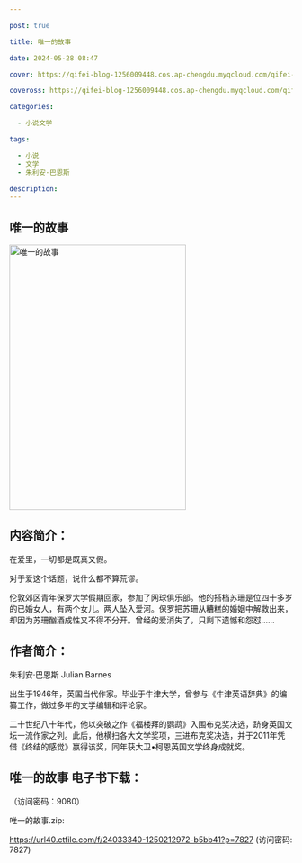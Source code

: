 ```yaml
---

post: true

title: 唯一的故事

date: 2024-05-28 08:47

cover: https://qifei-blog-1256009448.cos.ap-chengdu.myqcloud.com/qifei-blog/660aa1cc9f345e8d03df6b3f.jpg

coveross: https://qifei-blog-1256009448.cos.ap-chengdu.myqcloud.com/qifei-blog/660aa1cc9f345e8d03df6b3f.jpg

categories:

  - 小说文学

tags:

  - 小说
  - 文学
  - 朱利安·巴恩斯

description:
---
```


## 唯一的故事
<img alt="唯一的故事 " class="aligncenter loaded" data-was-processed="true" decoding="async" fetchpriority="high" height="471" src="https://qifei-blog-1256009448.cos.ap-chengdu.myqcloud.com/qifei-blog/660aa1cc9f345e8d03df6b3f.jpg " style="cursor: zoom-in;" width="314"/>

## 内容简介：

在爱里，一切都是既真又假。

对于爱这个话题，说什么都不算荒谬。

伦敦郊区青年保罗大学假期回家，参加了网球俱乐部。他的搭档苏珊是位四十多岁的已婚女人，有两个女儿。两人坠入爱河。保罗把苏珊从糟糕的婚姻中解救出来，却因为苏珊酗酒成性又不得不分开。曾经的爱消失了，只剩下遗憾和怨怼……

## 作者简介：

朱利安·巴恩斯 Julian Barnes

出生于1946年，英国当代作家。毕业于牛津大学，曾参与《牛津英语辞典》的编纂工作，做过多年的文学编辑和评论家。

二十世纪八十年代，他以突破之作《福楼拜的鹦鹉》入围布克奖决选，跻身英国文坛一流作家之列。此后，他横扫各大文学奖项，三进布克奖决选，并于2011年凭借《终结的感觉》赢得该奖，同年获大卫•柯恩英国文学终身成就奖。

## 唯一的故事 电子书下载：

 （访问密码：9080）

唯一的故事.zip: 

https://url40.ctfile.com/f/24033340-1250212972-b5bb41?p=7827 (访问密码: 7827)
